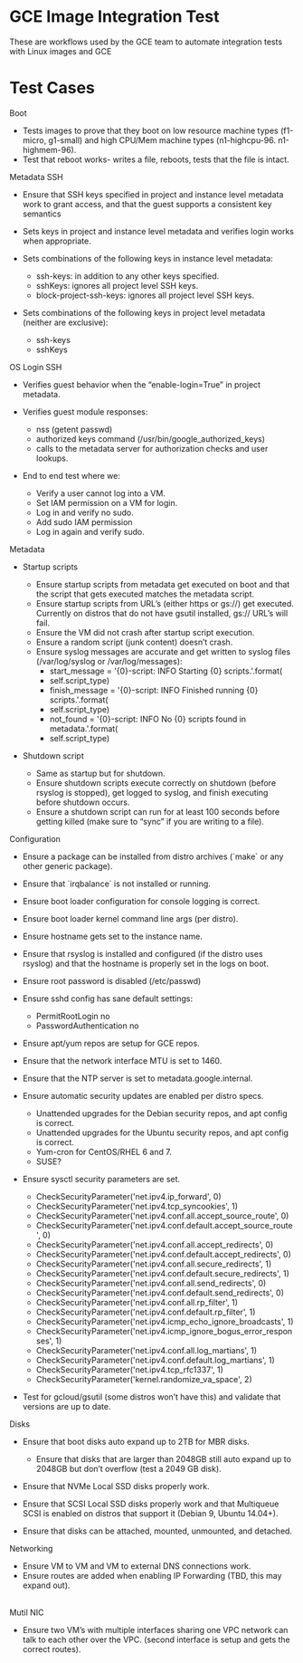 # GCE Image Integration Test
These are workflows used by the GCE team to automate integration tests
with Linux images and GCE

# Test Cases

Boot

-   Tests images to prove that they boot on low resource machine types
    (f1-micro, g1-small) and high CPU/Mem machine types (n1-highcpu-96.
    n1-highmem-96).
-   Test that reboot works- writes a file, reboots, tests that the file
    is intact.

Metadata SSH

-   Ensure that SSH keys specified in project and instance level
    metadata work to grant access, and that the guest supports a
    consistent key semantics
-   Sets keys in project and instance level metadata and verifies login
    works when appropriate.
-   Sets combinations of the following keys in instance level metadata:

    -   ssh-keys: in addition to any other keys specified.
    -   sshKeys: ignores all project level SSH keys.
    -   block-project-ssh-keys: ignores all project level SSH keys.

-   Sets combinations of the following keys in project level metadata
    (neither are exclusive):

    -   ssh-keys
    -   sshKeys

OS Login SSH

-   Verifies guest behavior when the “enable-login=True” in project
    metadata.
-   Verifies guest module responses:

    -   nss (getent passwd)
    -   authorized keys command (/usr/bin/google\_authorized\_keys)
    -   calls to the metadata server for authorization checks and user
        lookups.

-   End to end test where we:

    -   Verify a user cannot log into a VM.
    -   Set IAM permission on a VM for login.
    -   Log in and verify no sudo.
    -   Add sudo IAM permission
    -   Log in again and verify sudo.

Metadata

-   Startup scripts

    -   Ensure startup scripts from metadata get executed on boot and
        that the script that gets executed matches the metadata
        script.
    -   Ensure startup scripts from URL’s (either https or gs://) get
        executed. Currently on distros that do not have gsutil
        installed, gs:// URL’s will fail.
    -   Ensure the VM did not crash after startup script execution.
    -   Ensure a random script (junk content) doesn’t crash.
    -   Ensure syslog messages are accurate and get written to syslog
        files (/var/log/syslog or /var/log/messages):
        -   start\_message = '{0}-script: INFO Starting {0}
            scripts.'.format(
        -   self.script\_type)
        -   finish\_message = '{0}-script: INFO Finished running {0}
            scripts.'.format(
        -   self.script\_type)
        -   not\_found = '{0}-script: INFO No {0} scripts found in
            metadata.'.format(
        -   self.script\_type)

-   Shutdown script

    -   Same as startup but for shutdown.
    -   Ensure shutdown scripts execute correctly on shutdown (before
        rsyslog is stopped), get logged to syslog, and finish
        executing before shutdown occurs.
    -   Ensure a shutdown script can run for at least 100 seconds before
        getting killed (make sure to “sync” if you are writing to a
        file).

Configuration

-   Ensure a package can be installed from distro archives (\`make\` or
    any other generic package).
-   Ensure that \`irqbalance\` is not installed or running.
-   Ensure boot loader configuration for console logging is correct.
-   Ensure boot loader kernel command line args (per distro).
-   Ensure hostname gets set to the instance name.
-   Ensure that rsyslog is installed and configured (if the distro uses
    rsyslog) and that the hostname is properly set in the logs on boot.
-   Ensure root password is disabled (/etc/passwd)
-   Ensure sshd config has sane default settings:

    -   PermitRootLogin no
    -   PasswordAuthentication no

-   Ensure apt/yum repos are setup for GCE repos.
-   Ensure that the network interface MTU is set to 1460.
-   Ensure that the NTP server is set to metadata.google.internal.
-   Ensure automatic security updates are enabled per distro specs.

    -   Unattended upgrades for the Debian security repos, and apt
        config is correct.
    -   Unattended upgrades for the Ubuntu security repos, and apt
        config is correct.
    -   Yum-cron for CentOS/RHEL 6 and 7.
    -   SUSE?

-   Ensure sysctl security parameters are set.

    -   CheckSecurityParameter('net.ipv4.ip\_forward', 0)
    -   CheckSecurityParameter('net.ipv4.tcp\_syncookies', 1)
    -   CheckSecurityParameter('net.ipv4.conf.all.accept\_source\_route', 0)
    -   CheckSecurityParameter('net.ipv4.conf.default.accept\_source\_route', 0)
    -   CheckSecurityParameter('net.ipv4.conf.all.accept\_redirects', 0)
    -   CheckSecurityParameter('net.ipv4.conf.default.accept\_redirects', 0)
    -   CheckSecurityParameter('net.ipv4.conf.all.secure\_redirects', 1)
    -   CheckSecurityParameter('net.ipv4.conf.default.secure\_redirects', 1)
    -   CheckSecurityParameter('net.ipv4.conf.all.send\_redirects', 0)
    -   CheckSecurityParameter('net.ipv4.conf.default.send\_redirects', 0)
    -   CheckSecurityParameter('net.ipv4.conf.all.rp\_filter', 1)
    -   CheckSecurityParameter('net.ipv4.conf.default.rp\_filter', 1)
    -   CheckSecurityParameter('net.ipv4.icmp\_echo\_ignore\_broadcasts', 1)
    -   CheckSecurityParameter('net.ipv4.icmp\_ignore\_bogus\_error\_responses', 1)
    -   CheckSecurityParameter('net.ipv4.conf.all.log\_martians', 1)
    -   CheckSecurityParameter('net.ipv4.conf.default.log\_martians', 1)
    -   CheckSecurityParameter('net.ipv4.tcp\_rfc1337', 1)
    -   CheckSecurityParameter('kernel.randomize\_va\_space', 2)

-   Test for gcloud/gsutil (some distros won’t have this) and validate
    that versions are up to date.

Disks

-   Ensure that boot disks auto expand up to 2TB for MBR disks.

    -   Ensure that disks that are larger than 2048GB still auto expand
        up to 2048GB but don’t overflow (test a 2049 GB disk).

-   Ensure that NVMe Local SSD disks properly work.
-   Ensure that SCSI Local SSD disks properly work and that Multiqueue
    SCSI is enabled on distros that support it (Debian 9, Ubuntu
    14.04+).
-   Ensure that disks can be attached, mounted, unmounted, and detached.

Networking

-   Ensure VM to VM and VM to external DNS connections work.
-   Ensure routes are added when enabling IP Forwarding (TBD, this may
    expand out).

\
Mutil NIC

-   Ensure two VM’s with multiple interfaces sharing one VPC network can
    talk to each other over the VPC. (second interface is setup and gets
    the correct routes).
